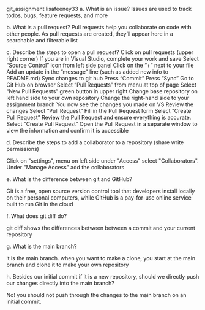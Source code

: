 git_assignment lisafeeney33
a. What is an issue?
Issues are used to track todos, bugs, feature requests, and more

b. What is a pull request?
Pull requests help you collaborate on code with other people. As pull requests are created, they’ll appear here in a searchable and filterable list

c. Describe the steps to open a pull request?
Click on pull requests (upper right corner) 
If you are in Visual Studio, complete your work and save
Select “Source Control” icon from left side panel
Click on the “+” next to your file
Add an update in the “message” line (such as added new info to README.md)
Sync changes to git hub
Press “Commit”
Press “Sync”
Go to Git Hub on browser
Select “Pull Requests” from menu at top of page
Select “New Pull Requests” green button in upper right 
Change base repository on left hand side to your own repository
Change the right-hand side to your assignment branch
You now see the changes you made on VS
Review the changes 
Select “Pull Request”
Fill in the Pull Request form
Select “Create Pull Request”
Review the Pull Request and ensure everything is accurate.
Select “Create Pull Request”
Open the Pull Request in a separate window to view the information and confirm it is accessible


d. Describe the steps to add a collaborator to a repository (share write permissions)


Click on "settings", menu on left side under "Access" select "Collaborators". Under "Manage Access" add the collaborators


e. What is the difference between git and GitHub?


Git is a free, open source version control tool that developers install locally on their personal computers, while GitHub is a pay-for-use online service built to run Git in the cloud


f. What does git diff do?


git diff shows the differences between between a commit and your current repository


g. What is the main branch?


it is the main branch. when you want to make a clone, you start at the main branch and clone it to make your own repository


h. Besides our initial commit if it is a new repository, should we directly push our changes directly into the main branch?


No! you should not push through the changes to the main branch on an initial commit.
